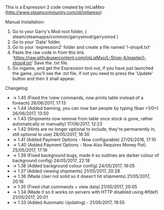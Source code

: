 This is a Expression 2 code created by imLiaMxo (http://www.steamcommunity.com/id/imliamxo)

Manual Installation:

1. Go to your Garry's Mod root folder, ( steam/steamapps/common/garrysmod/garrysmod )
2. Go to your 'Data' folder.
3. Go to your 'expression2' folder and create a file named 'l-shop4.txt'
4. Paste the raw code in from this link. 'https://raw.githubusercontent.com/imLiaMxo/L-Shop-4/master/l-shop4.txt'
 Save the .txt file.
5. Go ingame, and get the Expression tool out, if you have just launched the game, you'll see the .txt file, if not you need to press the  'Update' button and then it shall appear.

Changelog:
* -> 1.45 (Fixed the !view commands, now prints table instead of a foreach) 26/06/2017, 17:13
* -> 1.44 (Added banning, you can now ban people by typing !lban <name> <1/0>) 26/06/2017, 13:50
* -> 1.43 (Shipments now remove from table once stock is gone, rather automatically or manually) 17/06/2017, 12:23
* -> 1.42 (Hints are no longer optional to include, they're permanently in, still optional to use) 28/05/2017, 16:30
* -> 1.41 (Added Payment Options - Now configurable) 27/05/2016, 17:10
* -> 1.40 (Added Payment Options - Now Also Requires Money Pot) 25/05/2017, 17:19
* -> 1.39 (Fixed background bugs, made it so outlines are darker colour of background config) 24/05/2017, 22:18
* -> 1.38 (Added background colour config) 24/05/2017, 19:05
* -> 1.37 (Added viewing shipments) 21/05/2017, 20:28
* -> 1.36 (Made User not solid so it doesn't hit shipments) 21/05/2017, 20:16
* -> 1.35 (Fixed chat commands + view data) 21/05/2017, 20:05
* -> 1.34 (Made it so it works on servers with HTTP disabled using #ifdef)  21/05/2017, 20:01
* -> 1.33 (Added Automatic Updating) - 21/05/2017, 19:55
